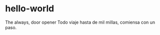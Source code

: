 hello-world
===========

The always, door opener 
Todo viaje hasta de mil millas, comiensa con un paso.
